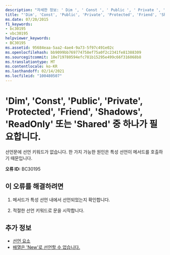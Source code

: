 ```yaml
---
description: "자세한 정보: ' Dim ', ' Const ', ' Public ', ' Private ', ' Protected ', ' Friend ', ' Shadows ', ' ReadOnly ' 또는 ' Shared ' 중 하나가 필요 합니다."
title: "'Dim', 'Const', 'Public', 'Private', 'Protected', 'Friend', 'Shadows', 'ReadOnly' 또는 'Shared' 중 하나가 필요합니다."
ms.date: 07/20/2015
f1_keywords:
- bc30195
- vbc30195
helpviewer_keywords:
- BC30195
ms.assetid: 95684eaa-5aa2-4ae4-9a73-5f97c491e02c
ms.openlocfilehash: bb9099bb769774758ef75a0f2c2341fe81388309
ms.sourcegitcommit: 10e719780594efc781b15295e499c66f316068b8
ms.translationtype: MT
ms.contentlocale: ko-KR
ms.lasthandoff: 02/14/2021
ms.locfileid: "100480507"
---
```

# <a name="expected-one-of-dim-const-public-private-protected-friend-shadows-readonly-or-shared"></a>'Dim', 'Const', 'Public', 'Private', 'Protected', 'Friend', 'Shadows', 'ReadOnly' 또는 'Shared' 중 하나가 필요합니다.

선언문에 선언 키워드가 없습니다. 한 가지 가능한 원인은 특성 선언이 메서드를 호출하기 때문입니다.  
  
 **오류 ID:** BC30195  
  
## <a name="to-correct-this-error"></a>이 오류를 해결하려면  
  
1. 메서드가 특성 선언 내에서 선언되었는지 확인합니다.  
  
2. 적절한 선언 키워드로 문을 시작합니다.  
  
## <a name="see-also"></a>추가 정보

- [선언 요소](../programming-guide/language-features/declared-elements/index.md)
- [배열은 'New'로 선언할 수 없습니다.](bc30053.md)
